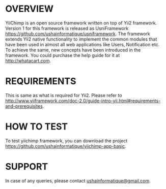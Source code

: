 OVERVIEW
================================

YiiChimp is an open source framework written on top of Yii2 framework. Version 1 for this framework is released as UsniFramework https://github.com/ushainformatique/usniframework. 
The framework extends Yii2 native functionality to implement the common modules that have been used in almost all web applications like Users, Notification etc. To achieve the same, new concepts have been introduced in the framework.
You could purchase the help guide for it at http://whatacart.com. 

REQUIREMENTS
================================

This is same as what is required for Yii2. Please refer to http://www.yiiframework.com/doc-2.0/guide-intro-yii.html#requirements-and-prerequisites.

HOW TO TEST
================================
To test yiichimp framework, you can download the project https://github.com/ushainformatique/yiichimp-app-basic.

SUPPORT
================================
In case of any queries, please contact ushainformatique@gmail.com.
